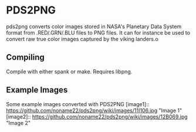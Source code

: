 PDS2PNG
=======
pds2png converts color images stored in NASA's Planetary Data System format from .RED/.GRN/.BLU files to PNG files. It can for instance be used to convert raw true color images captured by the viking landers.o

Compiling
---------
Compile with either spank or make. Requires libpng.

Example Images
--------------
Some example images converted with PDS2PNG
[image1]:: https://github.com/noname22/pds2png/wiki/images/11I106.jpg "Image 1"
[image2]:: https://github.com/noname22/pds2png/wiki/images/12B069.jpg "Image 2"
